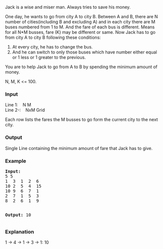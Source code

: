 <p>Jack is a wise and miser man. Always tries to save his money.</p>
<p>One day, he wants to go from city A to city B.  Between A and B, there are N number of cities(including B and excluding A) and in each city there are M buses numbered from 1 to M. And the fare of each bus is different. Means for all N*M busses, fare (K) may be different or same.  Now Jack has to go from city A to city B following these conditions:</p>
<ol>
  <li>At every city, he has to change the bus.</li>
  <li>And he can switch to only those buses which have number either equal or 1 less or 1 greater to the previous.</li>
</ol>

<p>You are to help Jack to go from A to B by spending the minimum amount of money.</p>
<p>N, M, K &lt;= 100.</p>

<h3>Input</h3>
<p>Line 1:&nbsp;&nbsp; &nbsp;N M<br>Line 2-:&nbsp;&nbsp;&nbsp; NxM Grid</p>
<p>Each row lists the fares the M busses to go form the current city to the next city.</p>

<h3>Output</h3>
<p>Single Line containing the minimum amount of fare that Jack has to give.</p>

<h3>Example</h3>
<pre><strong>Input:</strong>
5 5
1  3  1  2  6
10 2  5  4  15
10 9  6  7  1
2  7  1  5  3
8  2  6  1  9

<strong>Output:</strong>
10</pre>

<h3>Explanation</h3>
<p>1 -&gt; 4 -&gt; 1 -&gt; 3 -&gt; 1: 10</p>